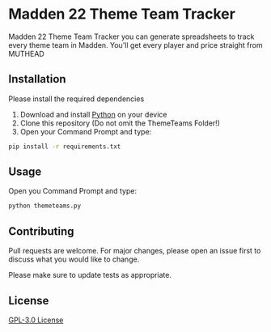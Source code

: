 # Madden 22 Theme Team Tracker

Madden 22 Theme Team Tracker you can generate spreadsheets to track every theme team in Madden. You'll get every player and price straight from MUTHEAD

## Installation

Please install the required dependencies

1. Download and install [Python](https://www.python.org/downloads/release/python-397/) on your device
2. Clone this repository (Do not omit the ThemeTeams Folder!)
3. Open your Command Prompt and type:

```bash
pip install -r requirements.txt
```

## Usage

Open you Command Prompt and type:
```bash
python themeteams.py
```

## Contributing
Pull requests are welcome. For major changes, please open an issue first to discuss what you would like to change.

Please make sure to update tests as appropriate.

## License
[GPL-3.0 License](https://choosealicense.com/licenses/gpl-3.0/)
